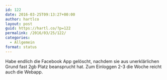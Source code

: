 ```yaml
---
id: 122
date: 2016-03-25T09:13:27+00:00
author: hartlco
layout: post
guid: https://hartl.co/?p=122
permalink: /2016/03/25/122/
categories:
  - Allgemein
format: status
---
```

Habe endlich die Facebook App gelöscht, nachdem sie aus unerklärlichen Grund fast 2gb Platz beansprucht hat. Zum Einloggen 2-3 die Woche reicht auch die Webapp.